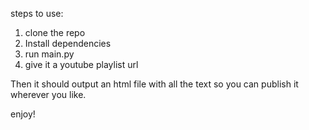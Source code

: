 steps to use:
1. clone the repo
2. Install dependencies
3. run main.py
4. give it a youtube playlist url


Then it should output an html file with all the text so you can publish it wherever you like.


enjoy!

